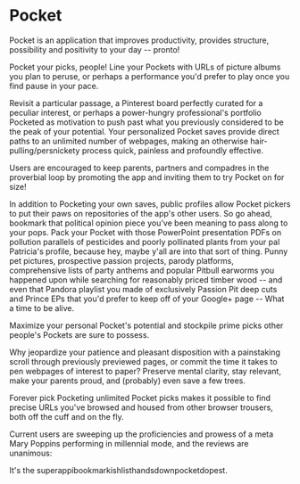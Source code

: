 # Pocket

Pocket is an application that improves productivity, provides structure, possibility and positivity to your day -- pronto!

Pocket your picks, people! Line your Pockets with URLs of picture albums you plan to peruse, or perhaps a performance you'd prefer to play once you find pause in your pace.

Revisit a particular passage, a Pinterest board perfectly curated for a peculiar interest, or perhaps a power-hungry professional's portfolio Pocketed as motivation to push past what you previously considered to be the peak of your potential. Your personalized Pocket saves provide direct paths to an unlimited number of webpages, making an otherwise hair-pulling/persnickety process quick, painless and profoundly effective.

Users are encouraged to keep parents, partners and compadres in the proverbial loop by promoting the app and inviting them to try Pocket on for size!

In addition to Pocketing your own saves, public profiles allow Pocket pickers to put their paws on repositories of the app's other users. So go ahead, bookmark that political opinion piece you've been meaning to pass along to your pops. Pack your Pocket with those PowerPoint presentation PDFs on pollution parallels of pesticides and poorly pollinated plants from your pal Patricia's profile, because hey, maybe y'all are into that sort of thing. Punny pet pictures, prospective passion projects, parody platforms, comprehensive lists of party anthems and popular Pitbull earworms you happened upon while searching for reasonably priced timber wood -- and even that Pandora playlist you made of exclusively Passion Pit deep cuts and Prince EPs that you'd prefer to keep off of your Google+ page -- What a time to be alive.

Maximize your personal Pocket's potential and stockpile prime picks other people's Pockets are sure to possess.

Why jeopardize your patience and pleasant disposition with a painstaking scroll through previously previewed pages, or commit the time it takes to pen webpages of interest to paper? Preserve mental clarity, stay relevant, make your parents proud, and (probably) even save a few trees.

Forever pick Pocketing unlimited Pocket picks makes it possible to find precise URLs you've browsed and housed from other browser trousers, both off the cuff and on the fly. 

Current users are sweeping up the proficiencies and prowess of a meta Mary Poppins performing in millennial mode, and the reviews are unanimous:

It's the superappibookmarkishlisthandsdownpocketdopest.
